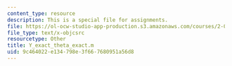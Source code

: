 ```yaml
---
content_type: resource
description: This is a special file for assignments.
file: https://ol-ocw-studio-app-production.s3.amazonaws.com/courses/2-086-numerical-computation-for-mechanical-engineers-fall-2012/9c464022e134798e3f667680951a56d8_Y_exact_theta_exact.m
file_type: text/x-objcsrc
resourcetype: Other
title: Y_exact_theta_exact.m
uid: 9c464022-e134-798e-3f66-7680951a56d8
---
```

